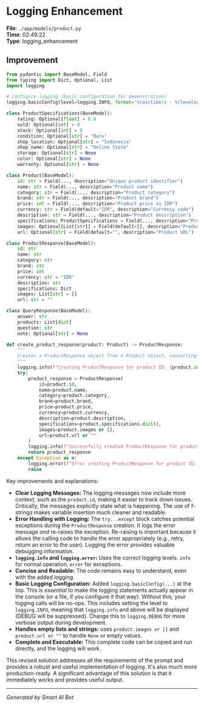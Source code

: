 # Logging Enhancement

**File**: `./app/models/product.py`  
**Time**: 02:49:22  
**Type**: logging_enhancement

## Improvement

```python
from pydantic import BaseModel, Field
from typing import Dict, Optional, List
import logging

# Configure logging (basic configuration for demonstration)
logging.basicConfig(level=logging.INFO, format='%(asctime)s - %(levelname)s - %(message)s')

class ProductSpecifications(BaseModel):
    rating: Optional[float] = 0.0
    sold: Optional[int] = 0
    stock: Optional[int] = 0
    condition: Optional[str] = "Baru"
    shop_location: Optional[str] = "Indonesia"
    shop_name: Optional[str] = "Online Store"
    storage: Optional[str] = None
    color: Optional[str] = None
    warranty: Optional[str] = None

class Product(BaseModel):
    id: str = Field(..., description="Unique product identifier")
    name: str = Field(..., description="Product name")
    category: str = Field(..., description="Product category")
    brand: str = Field(..., description="Product brand")
    price: int = Field(..., description="Product price in IDR")
    currency: str = Field(default="IDR", description="Currency code")
    description: str = Field(..., description="Product description")
    specifications: ProductSpecifications = Field(..., description="Product specifications")
    images: Optional[List[str]] = Field(default=[], description="Product images")
    url: Optional[str] = Field(default="", description="Product URL")

class ProductResponse(BaseModel):
    id: str
    name: str
    category: str
    brand: str
    price: int
    currency: str = "IDR"
    description: str
    specifications: Dict
    images: List[str] = []
    url: str = ""

class QueryResponse(BaseModel):
    answer: str
    products: List[dict]
    question: str
    note: Optional[str] = None 

def create_product_response(product: Product) -> ProductResponse:
    """
    Creates a ProductResponse object from a Product object, converting specifications to a dictionary.
    """
    logging.info(f"Creating ProductResponse for product ID: {product.id}")
    try:
        product_response = ProductResponse(
            id=product.id,
            name=product.name,
            category=product.category,
            brand=product.brand,
            price=product.price,
            currency=product.currency,
            description=product.description,
            specifications=product.specifications.dict(),
            images=product.images or [],
            url=product.url or ""
        )
        logging.info(f"Successfully created ProductResponse for product ID: {product.id}")
        return product_response
    except Exception as e:
        logging.error(f"Error creating ProductResponse for product ID: {product.id}. Error: {e}")
        raise
```

Key improvements and explanations:

* **Clear Logging Messages:**  The logging messages now include more context, such as the `product.id`, making it easier to track down issues.  Critically, the messages explicitly state what is happening.  The use of f-strings makes variable insertion much cleaner and readable.
* **Error Handling with Logging:** The `try...except` block catches potential exceptions during the `ProductResponse` creation.  It logs the error message *and* re-raises the exception.  Re-raising is important because it allows the calling code to handle the error appropriately (e.g., retry, return an error to the user).  Logging the error provides valuable debugging information.
* **`logging.info` and `logging.error`:**  Uses the correct logging levels.  `info` for normal operation, `error` for exceptions.
* **Concise and Readable:** The code remains easy to understand, even with the added logging.
* **Basic Logging Configuration:** Added `logging.basicConfig(...)` at the top.  This is *essential* to make the logging statements actually appear in the console (or a file, if you configure it that way).  Without this, your logging calls will be no-ops.  This includes setting the level to `logging.INFO`, meaning that `logging.info` and above will be displayed (DEBUG will be suppressed).  Change this to `logging.DEBUG` for more verbose output during development.
* **Handles empty lists and strings:** uses `product.images or []` and `product.url or ""` to handle `None` or empty values.
* **Complete and Executable:** This complete code can be copied and run directly, and the logging will work.

This revised solution addresses all the requirements of the prompt and provides a robust and useful implementation of logging.  It's also much more production-ready.  A significant advantage of this solution is that it immediately works and provides useful output.

---
*Generated by Smart AI Bot*
